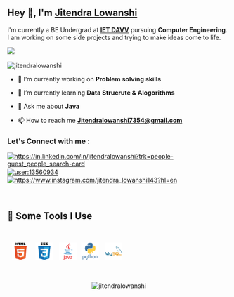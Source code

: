 <h2>Hey 👋, I'm <a href="https://github.com/Anuragtech02">Jitendra Lowanshi</a></h2>

<p>I'm currently a BE Undergrad at <strong><a href="https://www.ietdavv.edu.in/">IET DAVV</a></strong> pursuing <strong>Computer Engineering</strong>. I am working on some side projects and trying to make ideas come to life.</p>

<a href="jitendralowanshi7354@gmnail.com"><img src="https://img.shields.io/badge/-@jitendralowanshi7354@gmail.com-D14836?style=flat-square&amp;&logo=gmail&logoColor=black"></a>&nbsp;
<p align="left"> <img src="https://komarev.com/ghpvc/?username=jitendralowanshi&label=Profile%20views&color=0e75b6&style=flat" alt="jitendralowanshi"/></p>


- 🔭 I’m currently working on **Problem solving skills**

- 🌱 I’m currently learning **Data Strucrute & Alogorithms**

- 💬 Ask me about **Java**

- 📫 How to reach me **Jitendralowanshi7354@gmail.com**
<p>   
<h3 align="left" style="bolder">Let's Connect with me :</h3>
<p align="left">
<a href="https://linkedin.com/in/jitendralowanshi?trk=people-guest_people_search-card" target="blank"><img align="center" src="https://raw.githubusercontent.com/rahuldkjain/github-profile-readme-generator/master/src/images/icons/Social/linked-in-alt.svg" alt="https://in.linkedin.com/in/jitendralowanshi?trk=people-guest_people_search-card" height="30" width="40" /></a>
<a href="https://stackoverflow.com/users/user:13560934" target="blank"><img align="center" src="https://raw.githubusercontent.com/rahuldkjain/github-profile-readme-generator/master/src/images/icons/Social/stack-overflow.svg" alt="user:13560934" height="30" width="40" /></a> 
<a href="https://instagram.com/jitendra_lowanshi143?hl=en" target="blank"><img align="center" src="https://raw.githubusercontent.com/rahuldkjain/github-profile-readme-generator/master/src/images/icons/Social/instagram.svg" alt="https://www.instagram.com/jitendra_lowanshi143?hl=en" height="30" width="40" /></a>
  
<!-- <a href="https://www.linkedin.com/in/jitendralowanshi"><img src="https://img.shields.io/badge/-@linkedin.com/in/jitendralowanshi-0077B5?style=flat-square&amp;labelColor=0077B5&amp;logo=LinkedIn&amp;link=https://www.linkedin.com/in/anuragpal02/" alt="LinkedIn Badge"></a>&nbsp;

<a href = "https://instagram.com/jitendra_lowanshi143"><img src="https://img.shields.io/badge/-@jitendra_lowanshi143-E4405F?style=flat-square&amp;&logo=instagram&logoColor=white"/></a>&nbsp;  -->
</p>&nbsp; &nbsp;
<br />
</p>
<h2>🚀 Some Tools I Use</h2>
<br />
<p align="left">
<img src="https://raw.githubusercontent.com/devicons/devicon/master/icons/html5/html5-original-wordmark.svg" alt="html5" width="40" height="40" style="margin-left: 10px;" /> 
<img src="https://raw.githubusercontent.com/devicons/devicon/master/icons/css3/css3-original-wordmark.svg" alt="css3" width="40" height="40" style="margin-left: 10px;" />
<!--<img src="https://raw.githubusercontent.com/devicons/devicon/mas/ter/icons/C/C-original-wordmark.svg" alt="c" width="40" height="40" style="margin-left: 10px;" />
<img src="https://raw.githubusercontent.com/devicons/devicon/master/icons/python/python-original-wordmark.svg" alt="python" width="40" height="40" style="margin-left: 10px;" /> -->
<img src="https://raw.githubusercontent.com/devicons/devicon/master/icons/java/java-original-wordmark.svg" alt="java" width="40" height="40" style="margin-left: 10px;" /><img src="https://raw.githubusercontent.com/devicons/devicon/master/icons/python/python-original-wordmark.svg" alt="python" width="40" height="40" style="margin-left:10px;" />
<img src="https://raw.githubusercontent.com/devicons/devicon/master/icons/mysql/mysql-original-wordmark.svg" alt="mysql" width="40" height="40" style="margin-left: 10px;" />
<!-- <img src="https://raw.githubusercontent.com/devicons/devicon/master/icons/mongodb/mongodb-original.svg" alt="mongodb" width="40" height="40" style="margin-left: 10px;" /> -->
<!-- <img src="https://raw.githubusercontent.com/devicons/devicon/master/icons/react/react-original-wordmark.svg" alt="react" width="40" height="40" />  -->
</p>
<br/>
<center> 
<!-- <img src="https://github-readme-stats.vercel.app/api?username=jitendralowanshi&show_icons=true&count_private=true" alt="jitendralowanshi-Status" /> -->
<!-- <p><img src="https://visitor-badge.glitch.me/badge?page_id=jitendralowanshi.jitendralowanshi" alt="visitors"></p> -->
<p>&nbsp;<img align="center" src="https://github-readme-stats.vercel.app/api?username=jitendralowanshi&show_icons=true&locale=en" alt="jitendralowanshi" /></p>
</center>

